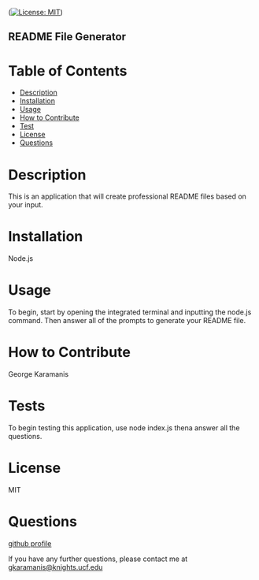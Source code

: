 ([![License: MIT](https://img.shields.io/badge/License-MIT-yellow.svg)](https://opensource.org/licenses/MIT))
  
  ## README File Generator
  
  # Table of Contents 
  - [Description](#description)
  - [Installation](#installation)
  - [Usage](#usage)
  - [How to Contribute](#contributing)
  - [Test](#tests)
  - [License](#license)
  - [Questions](#questions)
  
  # Description
  This is an application that will create professional README files based on your input.
  
  # Installation
  Node.js
  
  # Usage
  To begin, start by opening the integrated terminal and inputting the node.js command. Then answer all of the prompts to generate your README file.
  
  # How to Contribute
  George Karamanis
  
  # Tests
  To begin testing this application, use node index.js thena answer all the questions.
  
  # License
  MIT
  
  # Questions
  [github profile](https://github.com/gkaramanis1)
  
  If you have any further questions, please contact me at gkaramanis@knights.ucf.edu
 
